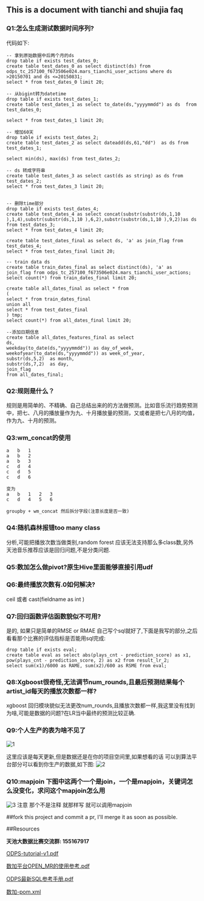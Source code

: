 ## This is a document with tianchi and shujia faq

### Q1:怎么生成测试数据时间序列?

代码如下:

    -- 拿到原始数据中后两个月的ds
    drop table if exists test_dates_0;
    create table test_dates_0 as select distinct(ds) from odps_tc_257100_f673506e024.mars_tianchi_user_actions where ds >20150701 and ds <=20150831;
    select * from test_dates_0 limit 20;
    
    -- 从bigint转为datetime
    drop table if exists test_dates_1;
    create table test_dates_1 as select to_date(ds,"yyyymmdd") as ds  from test_dates_0;
    
    select * from test_dates_1 limit 20;
    
    -- 增加60天
    drop table if exists test_dates_2;
    create table test_dates_2 as select dateadd(ds,61,"dd")  as ds from test_dates_1;
    
    select min(ds), max(ds) from test_dates_2;
    
    -- ds 转成字符串
    create table test_dates_3 as select cast(ds as string) as ds from test_dates_2;
    select * from test_dates_3 limit 20;
    
    
    -- 删除time部分
    drop table if exists test_dates_4;
    create table test_dates_4 as select concat(substr(substr(ds,1,10 ),1,4),substr(substr(ds,1,10 ),6,2),substr(substr(ds,1,10 ),9,2))as ds from test_dates_3;
    select * from test_dates_4 limit 20;
    
    create table test_dates_final as select ds, 'a' as join_flag from test_dates_4;
    select * from test_dates_final limit 20;
    
    -- train data ds
    create table train_dates_final as select distinct(ds), 'a' as join_flag from odps_tc_257100_f673506e024.mars_tianchi_user_actions;
    select count(*) from train_dates_final limit 20;
    
    create table all_dates_final as select * from
    (
    select * from train_dates_final
    union all
    select * from test_dates_final
    ) tmp;
    select count(*) from all_dates_final limit 20;
    
    --添加日期信息
    create table all_dates_features_final as select 
    ds, 
    weekday(to_date(ds,"yyyymmdd")) as day_of_week, 
    weekofyear(to_date(ds,"yyyymmdd")) as week_of_year,
    substr(ds,5,2)  as month,
    substr(ds,7,2)  as day,
    join_flag
    from all_dates_final;

### Q2:规则是什么？
规则是用简单的、不精确、自己总结出来的的方法做预测。比如音乐流行趋势预测中，把七、八月的播放量作为九、十月播放量的预测，又或者是把七八月的均值，作为九、十月的预测。


### Q3:wm_concat的使用

    a   b   1
    a   b   2
    a   b   3
    c   d   4
    c   d   5
    c   d   6
    
    变为
    a   b   1   2   3
    c   d   4   5   6
    
    groupby + wm_concat 然后拆分字段(注意长度是否一致)
    
    
### Q4:随机森林报错too many class
分析,可能把播放次数当做类别,random forest 应该无法支持那么多class数,另外天池音乐推荐应该是回归问题,不是分类问题.


### Q5:数加怎么做pivot?原生Hive里面能够直接引用udf



### Q6:最终播放次数有.0如何解决?
ceil 或者 cast(fieldname as int )

### Q7:回归函数评估函数貌似不可用?
是的, 如果只是简单的RMSE or RMAE 自己写个sql就好了,下面是我写的部分,之后看看那个比赛的评估指标是否能用sql完成:

    drop table if exists eval;
    create table eval as select abs(plays_cnt - prediction_score) as x1, pow(plays_cnt - prediction_score, 2) as x2 from result_lr_2;
    select sum(x1)/6000 as RAME, sum(x2)/600 as RSME from eval;
    
### Q8:Xgboost很奇怪,无法调节num_rounds,且最后预测结果每个artist_id每天的播放次数都一样?
xgboost 回归模块貌似无法更改num_rounds,且播放次数都一样,我这里没有找到为啥,可能是数据的问题?在LR当中最终的预测比较正确.



### Q9:个人生产的表为啥不见了

![1](./images/personal_tables.png)

这里应该是每天更新,但是数据还是在你的项目空间里,如果想看的话 可以到算法平台部分可以看到你生产的数据,如下图:
![2](./images/personal_tables2.png)


### Q10:mapjoin 下图中这两个一个是join，一个是mapjoin，关键词怎么没变化，求问这个mapjoin怎么用

![3](./images/mapjoin.png)
注意 那个不是注释 就那样写 就可以调用mapjoin


##fork this project and commit a pr, I'll merge it as soon as possible.


##Resources

**天池大数据比赛交流群: 155167917**

[ODPS-tutorial-v1.pdf](./resources/ODPS-tutorial-v1.pdf)

[数加平台OPEN_MR的使用参考.pdf](./resources/数加平台OPEN_MR的使用参考.pdf)

[ODPS最新SQL参考手册.pdf](./resources/ODPS最新SQL参考手册.pdf)

[数加-pom.xml](./resources/pom.xml)
